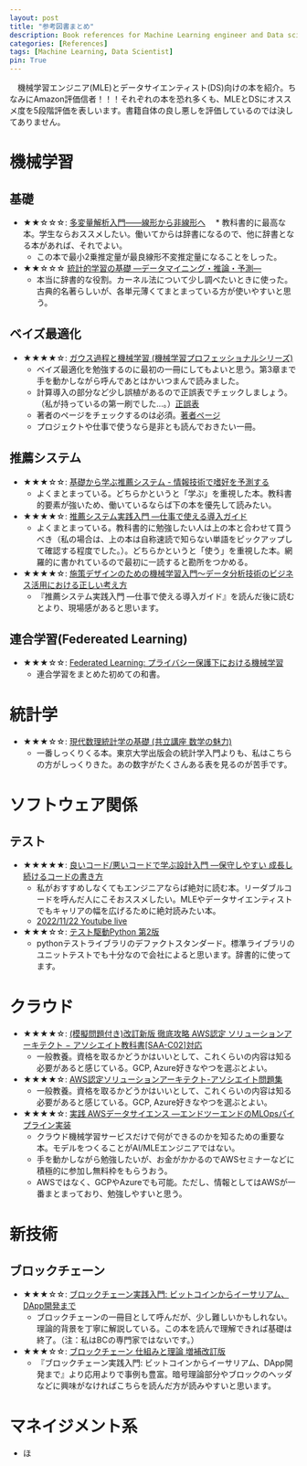```yaml
---
layout: post
title: "参考図書まとめ"
description: Book references for Machine Learning engineer and Data scienist
categories: [References]
tags: [Machine Learning, Data Scientist]
pin: True
---
```


　機械学習エンジニア(MLE)とデータサイエンティスト(DS)向けの本を紹介。ちなみにAmazon評価信者！！！それぞれの本を恐れ多くも、MLEとDSにオススメ度を5段階評価を表しいます。書籍自体の良し悪しを評価しているのでは決してありません。

# 機械学習

## 基礎

* ★★☆☆☆: [多変量解析入門――線形から非線形へ](https://amzn.to/3FLzeH7)
　* 教科書的に最高な本。学生ならおススメしたい。働いてからは辞書になるので、他に辞書となる本があれば、それでよい。
  * この本で最小2乗推定量が最良線形不変推定量になることをしった。
* ★★☆☆☆ [統計的学習の基礎 ―データマイニング・推論・予測―](https://amzn.to/3DDndAX)
  * 本当に辞書的な役割。カーネル法について少し調べたいときに使った。古典的名著らしいが、各単元薄くてまとまっている方が使いやすいと思う。

## ベイズ最適化
* ★★★★☆: [ガウス過程と機械学習 (機械学習プロフェッショナルシリーズ)](https://amzn.to/3WzUpSs)
  * ベイズ最適化を勉強するのに最初の一冊にしてもよいと思う。第3章まで手を動かしながら呼んであとはかいつまんで読みました。
  * 計算導入の部分など少し誤植があるので正誤表でチェックしましょう。（私が持っているの第一刷でした...。）[正誤表](http://chasen.org/~daiti-m/gpbook/errata.html)
  * 著者のページをチェックするのは必須。[著者ページ](http://chasen.org/~daiti-m/gpbook/)
  * プロジェクトや仕事で使うなら是非とも読んでおきたい一冊。

## 推薦システム

* ★★★☆☆: [基礎から学ぶ推薦システム - 情報技術で嗜好を予測する](https://amzn.to/3UeSEsA)
  * よくまとまっている。どちらかというと「学ぶ」を重視した本。教科書的要素が強いため、働いているならば下の本を優先して読みたい。
* ★★★★☆: [推薦システム実践入門 ―仕事で使える導入ガイド](https://amzn.to/3hcwkRJ)
  * よくまとまっている。教科書的に勉強したい人は上の本と合わせて買うべき（私の場合は、上の本は自称速読で知らない単語をピックアップして確認する程度でした。）。どちらかというと「使う」を重視した本。網羅的に書かれているので最初に一読すると勘所をつかめる。
* ★★★★☆: [施策デザインのための機械学習入門〜データ分析技術のビジネス活用における正しい考え方](https://amzn.to/3hcwkRJ)
  * 『推薦システム実践入門 ―仕事で使える導入ガイド』を読んだ後に読むとより、現場感があると思います。

## 連合学習(Federeated Learning) 
* ★★★☆☆: [Federated Learning: プライバシー保護下における機械学習](https://amzn.to/3UaASXb)
  * 連合学習をまとめた初めての和書。


# 統計学

* ★★★☆☆: [現代数理統計学の基礎 (共立講座 数学の魅力)](https://amzn.to/3DGBNYk)
  * 一番しっくりくる本。東京大学出版会の統計学入門よりも、私はこちらの方がしっくりきた。あの数字がたくさんある表を見るのが苦手です。

# ソフトウェア関係

## テスト

* ★★★★★: [良いコード/悪いコードで学ぶ設計入門 ―保守しやすい 成長し続けるコードの書き方](https://amzn.to/3DwmvoU)
  * 私がおすすめしなくてもエンジニアならば絶対に読む本。リーダブルコードを呼んだ人にこそおススメしたい。MLEやデータサイエンティストでもキャリアの幅を広げるために絶対読みたい本。
  * [2022/11/22 Youtube live](https://www.youtube.com/watch?v=_qXG06v8HAI)
* ★★★☆☆: [テスト駆動Python 第2版](https://amzn.to/3Wvebyx)
  * pythonテストライブラリのデファクトスタンダード。標準ライブラリのユニットテストでも十分なので会社によると思います。辞書的に使ってます。  


# クラウド
* ★★★★☆: [(模擬問題付き)改訂新版 徹底攻略 AWS認定 ソリューションアーキテクト − アソシエイト教科書[SAA-C02]対応](https://amzn.to/3hayroY)
  * 一般教養。資格を取るかどうかはいいとして、これくらいの内容は知る必要があると感じている。GCP, Azure好きなやつを選ぶとよい。
* ★★★★☆: [AWS認定ソリューションアーキテクト-アソシエイト問題集](https://amzn.to/3hayroY)
  * 一般教養。資格を取るかどうかはいいとして、これくらいの内容は知る必要があると感じている。GCP, Azure好きなやつを選ぶとよい。
* ★★★★☆: [実践 AWSデータサイエンス ―エンドツーエンドのMLOpsパイプライン実装](https://amzn.to/3FWwlmT)
  * クラウド機械学習サービスだけで何ができるのかを知るための重要な本。モデルをつくることがAI/MLEエンジニアではない。
  * 手を動かしながら勉強したいが、お金がかかるのでAWSセミナーなどに積極的に参加し無料枠をもらうおう。
  * AWSではなく、GCPやAzureでも可能。ただし、情報としてはAWSが一番まとまっており、勉強しやすいと思う。
  

# 新技術
## ブロックチェーン
* ★★★☆☆: [ブロックチェーン実践入門: ビットコインからイーサリアム、DApp開発まで](https://amzn.to/3fFvoEL)
  * ブロックチェーンの一冊目として呼んだが、少し難しいかもしれない。理論的背景を丁寧に解説している。この本を読んで理解できれば基礎は終了。（注：私はBCの専門家ではないです。）
* ★★★☆☆: [ブロックチェーン 仕組みと理論 増補改訂版](https://amzn.to/3FLEWZz)
  * 『ブロックチェーン実践入門: ビットコインからイーサリアム、DApp開発まで』より応用よりで事例も豊富。暗号理論部分やブロックのヘッダなどに興味がなければこちらを読んだ方が読みやすいと思います。

# マネイジメント系
* ほ
